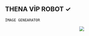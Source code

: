 ## THENA VİP ROBOT ✓

`İMAGE GENEARATOR`

<p align="center">
  <img src="https://i.hizliresim.com/8xslatd.png?_gl=1*1yf6sqk*_ga*MTM4Nzk1MzU1OC4xNzM2Mjk3MjQy*_ga_M9ZRXYS2YN*MTczNzQwMzQ0Ny4yLjEuMTczNzQwNDI5OS4zLjAuMA..">

